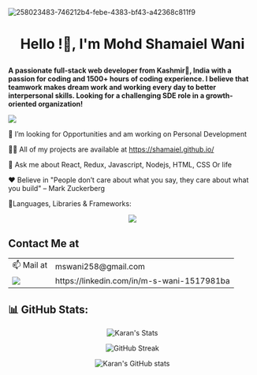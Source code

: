 ![258023483-746212b4-febe-4383-bf43-a42368c811f9](https://github.com/karnking/karnking/assets/68837552/4ff069dd-5c5c-4a58-98de-5207fd6c235e)

# **<p align="center">Hello <devlopers/>!👋, I'm Mohd Shamaiel Wani</p>**
**A passionate full-stack web developer from Kashmir🍁, India with a passion for coding and 1500+ hours of coding experience. I believe that teamwork makes dream work and working every day to better interpersonal skills. Looking for a challenging SDE role in a growth-oriented organization!**

![](https://komarev.com/ghpvc/?username=shamaiel&label=Profile%20views&color=0e75b6&style=flat)


🌱 I’m looking for Opportunities and am working on Personal Development

👨‍💻 All of my projects are available at https://shamaiel.github.io/

💬 Ask me about React, Redux, Javascript, Nodejs, HTML, CSS Or life

 :heart: Believe in "People don’t care about what you say, they care about what you build" – Mark Zuckerberg

🧩Languages, Libraries & Frameworks:
<p align="center">
  <a href="https://skillicons.dev">
    <img src="https://skillicons.dev/icons?i=react,js,html,css,redux,tailwind,python,java,git" />
  </a>
</p>

## Contact Me at 

<table>
  <tr>
   <td>📫 Mail at</td>
   <td>mswani258@gmail.com</td>
   </tr>
  <tr>
    <td valign="end"><a target="_blank" href="https://linkedin.com/in/m-s-wani-1517981ba"><img src="https://img.shields.io/badge/LinkedIn-0077B5?style=for-the-badge&logo=linkedin&logoColor=white" /></a></td>
    <td valign="center">https://linkedin.com/in/m-s-wani-1517981ba</td>
  </tr>
</table>

## 📊 **GitHub Stats**:

<div align="center">

![Karan's Stats](https://github-readme-stats.vercel.app/api/top-langs/?username=shamaiel&layout=pie&theme=dark)

![GitHub Streak](https://github-readme-streak-stats.herokuapp.com?user=shamaiel&theme=github-dark&hide_border=true&date_format=j%20M%5B%20Y%5D)
  
![Karan's GitHub stats](https://github-readme-stats.vercel.app/api?username=shamaiel&show_icons=true&theme=radical)

</div>
